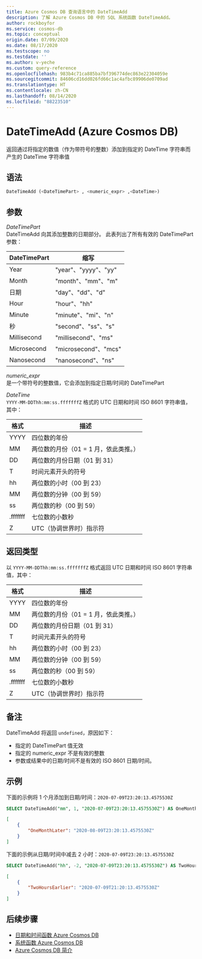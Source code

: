```yaml
---
title: Azure Cosmos DB 查询语言中的 DateTimeAdd
description: 了解 Azure Cosmos DB 中的 SQL 系统函数 DateTimeAdd。
author: rockboyfor
ms.service: cosmos-db
ms.topic: conceptual
origin.date: 07/09/2020
ms.date: 08/17/2020
ms.testscope: no
ms.testdate: ''
ms.author: v-yeche
ms.custom: query-reference
ms.openlocfilehash: 983b4c71ca885ba7bf396774dec863e22304059e
ms.sourcegitcommit: 84606cd16dd026fd66c1ac4afbc89906de0709ad
ms.translationtype: HT
ms.contentlocale: zh-CN
ms.lasthandoff: 08/14/2020
ms.locfileid: "88223510"
---
```

<!--Verified successfully-->
# <a name="datetimeadd-azure-cosmos-db"></a>DateTimeAdd (Azure Cosmos DB)

返回通过将指定的数值（作为带符号的整数）添加到指定的 DateTime 字符串而产生的 DateTime 字符串值  

## <a name="syntax"></a>语法

```sql
DateTimeAdd (<DateTimePart> , <numeric_expr> ,<DateTime>)
```

## <a name="arguments"></a>参数

*DateTimePart*  
   DateTimeAdd 向其添加整数的日期部分。 此表列出了所有有效的 DateTimePart 参数：

| DateTimePart | 缩写        |
| ------------ | -------------------- |
| Year         | "year"、"yyyy"、"yy" |
| Month        | "month"、"mm"、"m"   |
| 日期          | "day"、"dd"、"d"     |
| Hour         | "hour"、"hh"         |
| Minute       | "minute"、"mi"、"n"  |
| 秒       | "second"、"ss"、"s"  |
| Millisecond  | "millisecond"、"ms"  |
| Microsecond  | "microsecond"、"mcs" |
| Nanosecond   | "nanosecond"、"ns"   |

*numeric_expr*  
   是一个带符号的整数值，它会添加到指定日期/时间的 DateTimePart

*DateTime*  
   `YYYY-MM-DDThh:mm:ss.fffffffZ` 格式的 UTC 日期和时间 ISO 8601 字符串值，其中：

  |格式|描述|
  |-|-|
  |YYYY|四位数的年份|
  |MM|两位数的月份（01 = 1 月，依此类推。）|
  |DD|两位数的月份日期（01 到 31）|
  |T|时间元素开头的符号|
  |hh|两位数的小时（00 到 23）|
  |MM|两位数的分钟（00 到 59）|
  |ss|两位数的秒（00 到 59）|
  |.fffffff|七位数的小数秒|
  |Z|UTC（协调世界时）指示符||

  <!--Not Available on [ISO_8601](https://en.wikipedia.org/wiki/ISO_8601)-->

## <a name="return-types"></a>返回类型

以 `YYYY-MM-DDThh:mm:ss.fffffffZ` 格式返回 UTC 日期和时间 ISO 8601 字符串值，其中：

  |格式|描述|
  |-|-|
  |YYYY|四位数的年份|
  |MM|两位数的月份（01 = 1 月，依此类推。）|
  |DD|两位数的月份日期（01 到 31）|
  |T|时间元素开头的符号|
  |hh|两位数的小时（00 到 23）|
  |MM|两位数的分钟（00 到 59）|
  |ss|两位数的秒（00 到 59）|
  |.fffffff|七位数的小数秒|
  |Z|UTC（协调世界时）指示符||

## <a name="remarks"></a>备注

DateTimeAdd 将返回 `undefined`，原因如下：

- 指定的 DateTimePart 值无效
- 指定的 numeric_expr 不是有效的整数
- 参数或结果中的日期/时间不是有效的 ISO 8601 日期/时间。

## <a name="examples"></a>示例

下面的示例将 1 个月添加到日期/时间：`2020-07-09T23:20:13.4575530Z`

```sql
SELECT DateTimeAdd("mm", 1, "2020-07-09T23:20:13.4575530Z") AS OneMonthLater
```

```json
[
    {
        "OneMonthLater": "2020-08-09T23:20:13.4575530Z"
    }
]
```  

下面的示例从日期/时间中减去 2 小时：`2020-07-09T23:20:13.4575530Z`

```sql
SELECT DateTimeAdd("hh", -2, "2020-07-09T23:20:13.4575530Z") AS TwoHoursEarlier
```

```json
[
    {
        "TwoHoursEarlier": "2020-07-09T21:20:13.4575530Z"
    }
]
```  

## <a name="next-steps"></a>后续步骤

- [日期和时间函数 Azure Cosmos DB](sql-query-date-time-functions.md)
- [系统函数 Azure Cosmos DB](sql-query-system-functions.md)
- [Azure Cosmos DB 简介](introduction.md)

<!-- Update_Description: new article about sql query datetimeadd -->
<!--NEW.date: 08/10/2020-->
